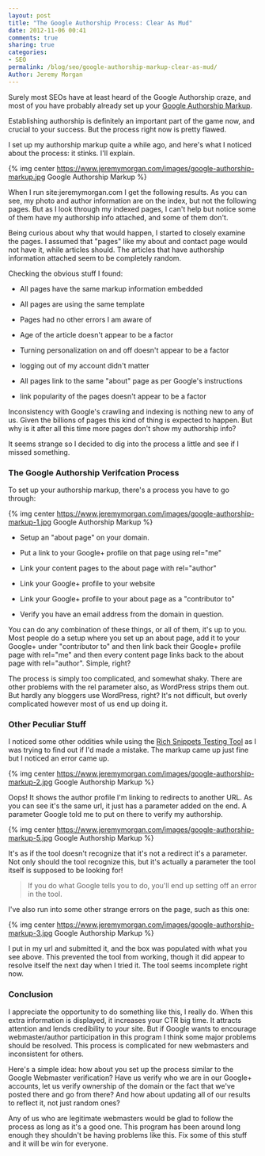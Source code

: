 ```yaml
---
layout: post
title: "The Google Authorship Process: Clear As Mud"
date: 2012-11-06 00:41
comments: true
sharing: true
categories:
- SEO
permalink: /blog/seo/google-authorship-markup-clear-as-mud/
Author: Jeremy Morgan
---
```


Surely most SEOs have at least heard of the Google Authorship craze, and most of you have probably already set up your <a href="http://searchengineland.com/the-definitive-guide-to-google-authorship-markup-123218">Google Authorship Markup</a>.

Establishing authorship is definitely an important part of the game now, and crucial to your success. But the process right now is pretty flawed. 
<!-- more --> 

I set up my authorship markup quite a while ago, and here's what I noticed about the process: it stinks. I'll explain.

{% img center https://www.jeremymorgan.com/images/google-authorship-markup.jpg Google Authorship Markup %}

When I run site:jeremymorgan.com I get the following results. As you can see, my photo and author information are on the index, but not the following pages. But as I look through my indexed pages, I can't help but notice some of them have my authorship info attached, and some of them don't.

Being curious about why that would happen, I started to closely examine the pages. I assumed that "pages" like my about and contact page would not have it, while articles should. The articles that have authorship information attached seem to be completely random. 

Checking the obvious stuff I found:

* All pages have the same markup information embedded

* All pages are using the same template

* Pages had no other errors I am aware of

* Age of the article doesn't appear to be a factor

* Turning personalization on and off doesn't appear to be a factor

* logging out of my account didn't matter

* All pages link to the same "about" page as per Google's instructions

* link popularity of the pages doesn't appear to be a factor


Inconsistency with Google's crawling and indexing is nothing new to any of us. Given the billions of pages this kind of thing is expected to happen. But why is it after all this time more pages don't show my authorship info?

It seems strange so I decided to dig into the process a little and see if I missed something. 


### The Google Authorship Verifcation Process 

To set up your authorship markup, there's a process you have to go through:

{% img center https://www.jeremymorgan.com/images/google-authorship-markup-1.jpg Google Authorship Markup %}

* Setup an "about page" on your domain.

* Put a link to your Google+ profile on that page using rel="me"

* Link your content pages to the about page with rel="author"

* Link your Google+ profile to your website

* Link your Google+ profile to your about page as a "contributor to"

* Verify you have an email address from the domain in question.

You can do any combination of these things, or all of them, it's up to you. Most people do a setup where you set up an about page, add it to your Google+ under "contributor to" and then link back their Google+ profile page with rel="me" and then every content page links back to the about page with rel="author". Simple, right?

The process is simply too complicated, and somewhat shaky. There are other problems with the rel parameter also, as WordPress strips them out. But hardly any bloggers use WordPress, right? It's not difficult, but overly complicated however most of us end up doing it.

### Other Peculiar Stuff

I noticed some other oddities while using the <a href="http://www.google.com/webmasters/tools/richsnippets">Rich Snippets Testing Tool</a> as I was trying to find out if I'd made a mistake. The markup came up just fine but I noticed an error came up. 

{% img center https://www.jeremymorgan.com/images/google-authorship-markup-2.jpg Google Authorship Markup %}

Oops! It shows the author profile I'm linking to redirects to another URL. As you can see it's the same url, it just has a parameter added on the end. A parameter Google told me to put on there to verify my authorship.

{% img center https://www.jeremymorgan.com/images/google-authorship-markup-5.jpg Google Authorship Markup %}

It's as if the tool doesn't recognize that it's not a redirect it's a parameter. Not only should the tool recognize this, but it's actually a parameter the tool itself is supposed to be looking for!

>If you do what Google tells you to do, you'll end up setting off an error in the tool. 

I've also run into some other strange errors on the page, such as this one:

{% img center https://www.jeremymorgan.com/images/google-authorship-markup-3.jpg Google Authorship Markup %}

I put in my url and submitted it, and the box was populated with what you see above. This prevented the tool from working, though it did appear to resolve itself the next day when I tried it. The tool seems incomplete right now. 

### Conclusion

I appreciate the opportunity to do something like this, I really do. When this extra information is displayed, it increases your CTR big time. It attracts attention and lends credibility to your site. But if Google wants to encourage webmaster/author participation in this program I think some major problems should be resolved. This process is complicated for new webmasters and inconsistent for others. 

Here's a simple idea: how about you set up the process similar to the Google Webmaster verification? Have us verify who we are in our Google+ accounts, let us verify ownership of the domain or the fact that we've posted there and go from there? And how about updating all of our results to reflect it, not just random ones? 

Any of us who are legitimate webmasters would be glad to follow the process as long as it's a good one. This program has been around long enough they shouldn't be having problems like this. Fix some of this stuff and it will be win for everyone. 



